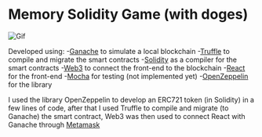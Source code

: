 # Memory Solidity Game (with doges)

![Gif](https://media.giphy.com/media/LIYHrTkmsQIpqul8dT/giphy.gif)

Developed using:
-[Ganache](https://www.trufflesuite.com/ganache) to simulate a local blockchain
-[Truffle](https://www.trufflesuite.com/) to compile and migrate the smart contracts
-[Solidity](https://docs.soliditylang.org/) as a compiler for the smart contracts
-[Web3](https://web3js.readthedocs.io) to connect the front-end to the blockchain
-[React](https://it.reactjs.org/) for the front-end
-[Mocha](https://mochajs.org/) for testing (not implemented yet)
-[OpenZeppelin](https://openzeppelin.com/) for the library

I used the library OpenZeppelin to develop an ERC721 token (in Solidity) in a few lines of code, after that I used Truffle to compile and migrate (to Ganache) the smart contract, Web3 was then used to connect React with Ganache through [Metamask](https://metamask.io/)

